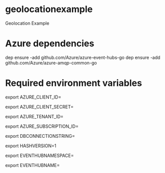 # geolocationexample
Geolocation Example

# Azure dependencies
dep ensure -add github.com/Azure/azure-event-hubs-go
dep ensure -add github.com/Azure/azure-amqp-common-go

# Required environment variables
export AZURE_CLIENT_ID=

export AZURE_CLIENT_SECRET=

export AZURE_TENANT_ID=

export AZURE_SUBSCRIPTION_ID= 

export DBCONNECTIONSTRING=

export HASHVERSION=1

export EVENTHUBNAMESPACE=

export EVENTHUBNAME=

